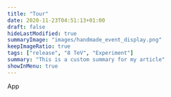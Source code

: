 ```yaml
---
title: "Tour"
date: 2020-11-23T04:51:13+01:00
draft: false
hideLastModified: true
summaryImage: "images/handmade_event_display.png"
keepImageRatio: true
tags: ["release", "8 TeV", "Experiment"]
summary: "This is a custom summary for my article"
showInMenu: true
---
```


App
